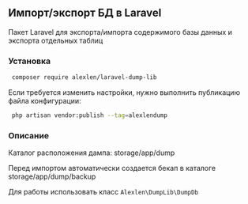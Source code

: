 ## Импорт/экспорт БД в Laravel
Пакет Laravel для экспорта/импорта содержимого базы данных и экспорта
отдельных таблиц
### Установка

```sh
 composer require alexlen/laravel-dump-lib
```
Если требуется изменить настройки, нужно выполнить публикацию файла конфигурации:
```sh
 php artisan vendor:publish --tag=alexlendump
```

### Описание
Каталог расположения дампа: storage/app/dump

Перед импортом автоматически создается бекап в каталоге storage/app/dump/backup

Для работы использовать класс <code>Alexlen\DumpLib\DumpDb</code>



